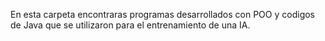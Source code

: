 En esta carpeta encontraras programas desarrollados con POO y codigos de Java que se utilizaron para el entrenamiento de una IA.

